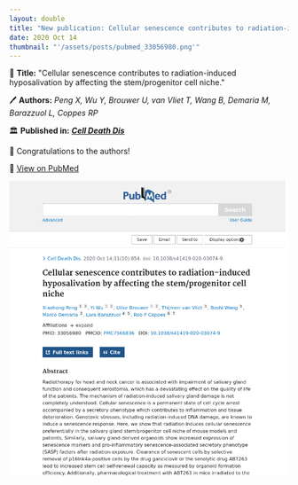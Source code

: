 ```yaml
---
layout: double
title: "New publication: Cellular senescence contributes to radiation-induced hyposalivation by affecting the stemprogenitor cell niche"
date: 2020 Oct 14
thumbnail: "'/assets/posts/pubmed_33056980.png'"
---
```

📖 <strong>Title:</strong> "Cellular senescence contributes to radiation-induced hyposalivation by affecting the stem/progenitor cell niche."  

🖊️ <strong>Authors:</strong> <em>Peng X, Wu Y, Brouwer U, van Vliet T, Wang B, Demaria M, Barazzuol L, Coppes RP</em>  

🏛️ <strong>Published in:</strong> <em><strong><ins>Cell Death Dis</ins></strong></em>  

🎉 Congratulations to the authors!  

🔗 <a href="https://pubmed.ncbi.nlm.nih.gov/33056980/">View on PubMed</a>  

![Publication Image](/assets/posts/pubmed_33056980.png)

